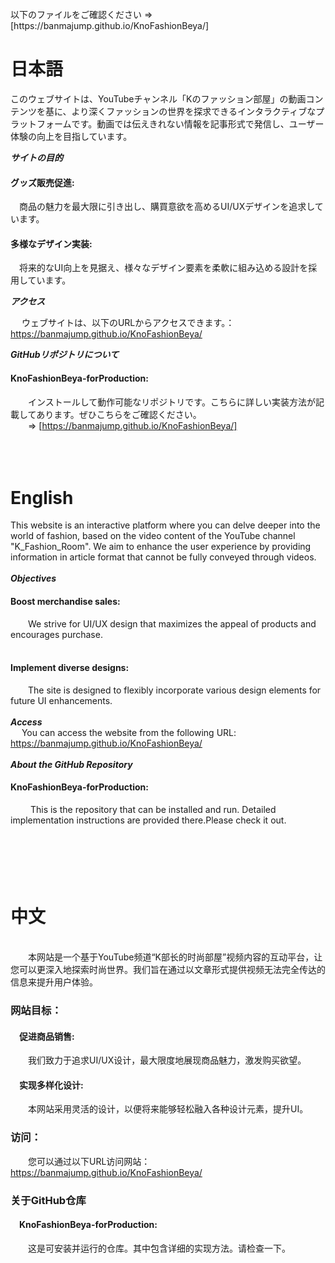 <br>
以下のファイルをご確認ください => [https://banmajump.github.io/KnoFashionBeya/]  
<br>

# 日本語  

このウェブサイトは、YouTubeチャンネル「Kのファッション部屋」の動画コンテンツを基に、より深くファッションの世界を探求できるインタラクティブなプラットフォームです。動画では伝えきれない情報を記事形式で発信し、ユーザー体験の向上を目指しています。  

***サイトの目的***

  #### グッズ販売促進:  
   &emsp;商品の魅力を最大限に引き出し、購買意欲を高めるUI/UXデザインを追求しています。  

  #### 多様なデザイン実装:  
   &emsp;将来的なUI向上を見据え、様々なデザイン要素を柔軟に組み込める設計を採用しています。  

***アクセス***  

   &emsp; ウェブサイトは、以下のURLからアクセスできます。：https://banmajump.github.io/KnoFashionBeya/  

***GitHubリポジトリについて***
  &emsp;
  #### KnoFashionBeya-forProduction: 
   &emsp;&emsp;インストールして動作可能なリポジトリです。こちらに詳しい実装方法が記載してあります。ぜひこちらをご確認ください。  
   &emsp;&emsp;=> [https://banmajump.github.io/KnoFashionBeya/]  
<br>
<br>
<br>  
# English

This website is an interactive platform where you can delve deeper into the world of fashion, based on the video content of the YouTube channel "K_Fashion_Room". We aim to enhance the user experience by providing information in article format that cannot be fully conveyed through videos.  
<br> 
***Objectives***
  &emsp;
  #### Boost merchandise sales:  
   &emsp;&emsp;We strive for UI/UX design that maximizes the appeal of products and encourages purchase.  
   &emsp;
  #### Implement diverse designs:  
   &emsp;&emsp;The site is designed to flexibly incorporate various design elements for future UI enhancements.  
<br> 
***Access***   
  &emsp; You can access the website from the following URL: https://banmajump.github.io/KnoFashionBeya/
<br>
<br>
***About the GitHub Repository***
  &emsp;
  #### KnoFashionBeya-forProduction:
  &emsp;&emsp; This is the repository that can be installed and run.  Detailed implementation instructions are provided there.Please check it out.  
<br>  
<br>  
<br>  
# <span>中文</span>
<br>
&emsp;&emsp;本网站是一个基于YouTube频道“K部长的时尚部屋”视频内容的互动平台，让您可以更深入地探索时尚世界。我们旨在通过以文章形式提供视频无法完全传达的信息来提升用户体验。
<br>

### <span>网站目标：</span>
#### &emsp;<span>促进商品销售:</span>
&emsp;&emsp;我们致力于追求UI/UX设计，最大限度地展现商品魅力，激发购买欲望。
#### &emsp;<span>实现多样化设计:</span>
&emsp;&emsp;本网站采用灵活的设计，以便将来能够轻松融入各种设计元素，提升UI。
<br>
### <span>访问：</span>
&emsp;&emsp;您可以通过以下URL访问网站：<a href="https://banmajump.github.io/KnoFashionBeya/">https://banmajump.github.io/KnoFashionBeya/</a>
<br>
### <span>关于GitHub仓库</span>
#### &emsp;<span>KnoFashionBeya-forProduction:</span>
&emsp;&emsp;这是可安装并运行的仓库。其中包含详细的实现方法。请检查一下。
<br>

